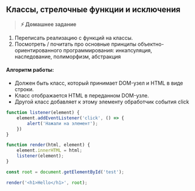 
## Классы, стрелочные функции и исключения

> **⚡️ Домашнее задание**

1. Переписать реализацию с функций на классы.
2. Посмотреть / почитать про основные принципы объектно-ориентированного программирования: инкапсуляция, наследование, полиморфизм, абстракция

#### Алгоритм работы: 
- Должен быть класс, который принимает DOM-узел и HTML в виде строки. 
- Класс отображается HTML в переданном DOM-узле. 
- Другой класс добавляет к этому элементу обработчик события click

```js
function listener(element) {
	element.addEventListener('click', () => {
		alert('Нажали на элемент');
	})
}

function render(html, element) {
	element.innerHTML = html;
	listener(element);
}

const root = document.getElementById('test');

render('<h1>Hello</h1>', root);
```
